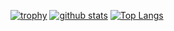 <!--
**Rozelin-dc/Rozelin-dc** is a ✨ _special_ ✨ repository because its `README.md` (this file) appears on your GitHub profile.

Here are some ideas to get you started:

- 🔭 I’m currently working on ...
- 🌱 I’m currently learning ...
- 👯 I’m looking to collaborate on ...
- 🤔 I’m looking for help with ...
- 💬 Ask me about ...
- 📫 How to reach me: ...
- 😄 Pronouns: ...
- ⚡ Fun fact: ...
-->

[![trophy](https://github-profile-trophy.vercel.app/?username=Rozelin-dc&theme=onedark)](https://github.com/ryo-ma/github-profile-trophy)
[![github stats](https://github-readme-stats.vercel.app/api?username=Rozelin-dc&theme=monokai)](https://github.com/anuraghazra/github-readme-stats)
[![Top Langs](https://github-readme-stats.vercel.app/api/top-langs/?username=Rozelin-dc&layout=compact&theme=monokai)](https://github.com/anuraghazra/github-readme-stats)
